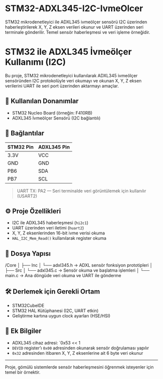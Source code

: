 # STM32-ADXL345-I2C-IvmeOlcer
STM32 mikrodenetleyici ile ADXL345 ivmeölçer sensörü I2C üzerinden haberleştirilerek X, Y, Z eksen verileri okunur ve UART üzerinden seri terminale gönderilir. Temel sensör haberleşmesi ve veri işleme örneğidir.
# STM32 ile ADXL345 İvmeölçer Kullanımı (I2C)

Bu proje, STM32 mikrodenetleyici kullanılarak ADXL345 ivmeölçer sensöründen I2C protokolüyle veri okumayı ve okunan X, Y, Z eksen verilerini UART ile seri port üzerinden aktarmayı amaçlar.

## 🧰 Kullanılan Donanımlar
- STM32 Nucleo Board (örneğin: F410RB)
- ADXL345 İvmeölçer Sensörü (I2C bağlantılı)

## 🔌 Bağlantılar
| STM32 Pin | ADXL345 Pin |
|-----------|-------------|
| 3.3V      | VCC         |
| GND       | GND         |
| PB6       | SDA         |
| PB7       | SCL         |

> UART TX: PA2 — Seri terminalde veri görüntülemek için kullanılır (USART2)

## ⚙️ Proje Özellikleri
- I2C ile ADXL345 haberleşmesi (`hi2c1`)
- UART üzerinden veri iletimi (`huart2`)
- X, Y, Z eksenlerinden 16-bit ivme verisi okuma
- `HAL_I2C_Mem_Read()` kullanılarak register okuma

## 📂 Dosya Yapısı

/Core
│
├── Inc
│ └── adxl345.h → ADXL sensör fonksiyon prototipleri
│
├── Src
│ └── adxl345.c → Sensör okuma ve başlatma işlemleri
│ └── main.c → Ana döngüde veri okuma ve UART ile gönderme


## 🛠️ Derlemek için Gerekli Ortam
- STM32CubeIDE
- STM32 HAL Kütüphanesi (I2C, UART etkin)
- Geliştirme kartına uygun clock ayarları (HSE/HSI)

## 📌 Ek Bilgiler
- ADXL345 cihaz adresi: `0x53 << 1 
- `DEVID` register’ı `0x00` adresinden okunarak sensör doğrulaması yapılır
- `0x32` adresinden itibaren X, Y, Z eksenlerine ait 6 byte veri okunur

---

Proje, gömülü sistemlerde sensör haberleşmesini öğrenmek isteyenler için temel bir örnektir.
